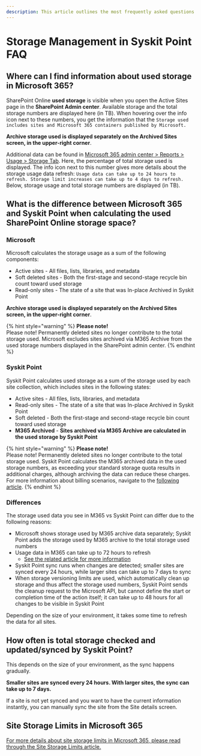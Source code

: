 ```yaml
---
description: This article outlines the most frequently asked questions about storage management in Syskit Point.
---
```


# Storage Management in Syskit Point FAQ

## Where can I find information about used storage in Microsoft 365?

SharePoint Online **used storage** is visible when you open the Active Sites page in the **SharePoint Admin center**.
Available storage and the total storage numbers are displayed here (in TB).
When hovering over the info icon next to these numbers, you get the information that the `Storage used includes sites and Microsoft 365 containers published by Microsoft.`

**Archive storage used is displayed separately on the Archived Sites screen, in the upper-right corner**.

Additional data can be found in [Microsoft 365 admin center > Reports > Usage > Storage Tab](https://admin.microsoft.com/#/reportsUsage/SharePointStorage).
Here, the percentage of total storage used is displayed. The info icon next to this number gives more details about the storage usage data refresh: `Usage data can take up to 24 hours to refresh. Storage limit increases can take up to 4 days to refresh.`
Below, storage usage and total storage numbers are displayed (in TB).

## What is the difference between Microsoft 365 and Syskit Point when calculating the used SharePoint Online storage space?


### Microsoft 

Microsoft calculates the storage usage as a sum of the following components:
* Active sites - All files, lists, libraries, and metadata
* Soft deleted sites - Both the first-stage and second-stage recycle bin count toward used storage
* Read-only sites - The state of a site that was In-place Archived in Syskit Point

**Archive storage used is displayed separately on the Archived Sites screen, in the upper-right corner**.

{% hint style="warning" %}
**Please note!**   
Please note! 
Permanently deleted sites no longer contribute to the total storage used.
Microsoft excludes sites archived via M365 Archive from the used storage numbers displayed in the SharePoint admin center.
{% endhint %}

### Syskit Point

Syskit Point calculates used storage as a sum of the storage used by each site collection, which includes sites in the following states:
* Active sites - All files, lists, libraries, and metadata
* Read-only sites - The state of a site that was In-place Archived in Syskit Point
* Soft deleted - Both the first-stage and second-stage recycle bin count toward used storage
* **M365 Archived** - **Sites archived via M365 Archive are calculated in the used storage by Syskit Point**

{% hint style="warning" %}
**Please note!**   
Please note! 
Permanently deleted sites no longer contribute to the total storage used.
Syskit Point calculates the M365 archived data in the used storage numbers, as exceeding your standard storage quota results in additional charges, although archiving the data can reduce these charges.
For more information about billing scenarios, navigate to the [following article](https://learn.microsoft.com/en-us/microsoft-365/archive/archive-pricing?view=o365-worldwide#billing-scenarios).
{% endhint %}

### Differences
The storage used data you see in M365 vs Syskit Point can differ due to the following reasons:
* Microsoft shows storage used by M365 archive data separately; Syskit Point adds the storage used by M365 archive to the total storage used numbers
* Usage data in M365 can take up to 72 hours to refresh 
    * [See the related article for more information ](https://learn.microsoft.com/en-us/microsoft-365/admin/activity-reports/sharepoint-storage-reports?view=o365-worldwide)
* Syskit Point sync runs when changes are detected; smaller sites are synced every 24 hours, while larger sites can take up to 7 days to sync
* When storage versioning limits are used, which automatically clean up storage and thus affect the storage used numbers, Syskit Point sends the cleanup request to the Microsoft API, but cannot define the start or completion time of the action itself; it can take up to 48 hours for all changes to be visible in Syskit Point

Depending on the size of your environment, it takes some time to refresh the data for all sites. 


## How often is total storage checked and updated/synced by Syskit Point?

This depends on the size of your environment, as the sync happens gradually. 

**Smaller sites are synced every 24 hours. With larger sites, the sync can take up to 7 days.**

If a site is not yet synced and you want to have the current information instantly, you can manually sync the site from the Site details screen.


## Site Storage Limits in Microsoft 365

[For more details about site storage limits in Microsoft 365, please read through the Site Storage Limits article.](../faq/site-storage-limits.md)
